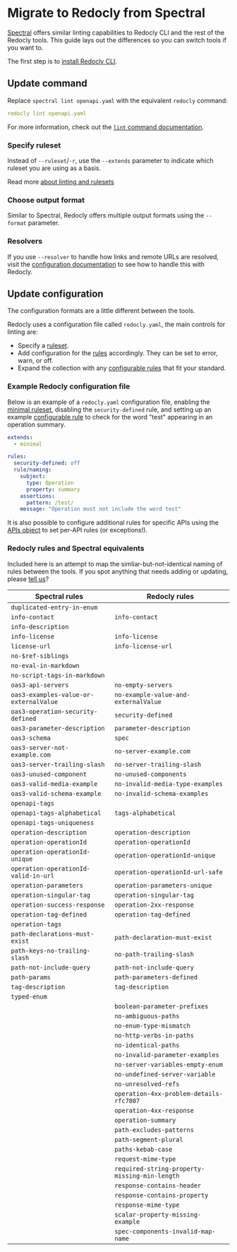 # Migrate to Redocly from Spectral

[Spectral](https://stoplight.io/open-source/spectral) offers similar linting capabilities to Redocly CLI and the rest of the Redocly tools. This guide lays out the differences so you can switch tools if you want to.

The first step is to [install Redocly CLI](../installation.md).

## Update command

Replace `spectral lint openapi.yaml` with the equivalent `redocly` command:

```yaml
redocly lint openapi.yaml
```

For more information, check out the [`lint` command documentation](../commands/lint.md).

### Specify ruleset

Instead of `--ruleset`/`-r`, use the `--extends` parameter to indicate which ruleset you are using as a basis.

Read more [about linting and rulesets](../api-standards.md)

### Choose output format

Similar to Spectral, Redocly offers multiple output formats using the `--format` parameter.

### Resolvers

If you use `--resolver` to handle how links and remote URLs are resolved, visit the [configuration documentation](../configuration.md/#resolve-object) to see how to handle this with Redocly.

## Update configuration

The configuration formats are a little different between the tools.

Redocly uses a configuration file called `redocly.yaml`, the main controls for linting are:

* Specify a [ruleset](../rules.md#rulesets).
* Add configuration for the [rules](../rules.md) accordingly. They can be set to error, warn, or off.
* Expand the collection with any [configurable rules](../rules/configurable-rules.md) that fit your standard.

### Example Redocly configuration file

Below is an example of a `redocly.yaml` configuration file, enabling the [minimal ruleset](../rules/minimal.md), disabling the `security-defined` rule, and setting up an example [configurable rule](../rules/configurable-rules.md) to check for the word "test" appearing in an operation summary.

```yaml
extends:
  - minimal

rules:
  security-defined: off
  rule/naming:
    subject:
      type: Operation
      property: summary
    assertions:
      pattern: /test/    
    message: "Operation must not include the word test"
```

It is also possible to configure additional rules for specific APIs using the [APIs object](../configuration.md#apis-object) to set per-API rules (or exceptions!).


### Redocly rules and Spectral equivalents

Included here is an attempt to map the simliar-but-not-identical naming of rules between the tools. If you spot anything that needs adding or updating, please [tell us](https://github.com/redocly/redocly-cli/issues/new)?


| Spectral rules                         | Redocly rules                                 |
|----------------------------------------|-----------------------------------------------|
| `duplicated-entry-in-enum`             |                                               |
| `info-contact`                         | `info-contact`                                |
| `info-description`                     |                                               |
| `info-license`                         | `info-license`                                |
| `license-url`                          | `info-license-url`                            |
| `no-$ref-siblings`                     |                                               |
| `no-eval-in-markdown`                  |                                               |
| `no-script-tags-in-markdown`           |                                               |
| `oas3-api-servers`                     | `no-empty-servers`                            |
| `oas3-examples-value-or-externalValue` | `no-example-value-and-externalValue`          |
| `oas3-operation-security-defined`      | `security-defined`                            |
| `oas3-parameter-description`           | `parameter-description`                       |
| `oas3-schema`                          | `spec`                                        |
| `oas3-server-not-example.com`          | `no-server-example.com`                       |
| `oas3-server-trailing-slash`           | `no-server-trailing-slash`                    |
| `oas3-unused-component`                | `no-unused-components`                        |
| `oas3-valid-media-example`             | `no-invalid-media-type-examples`              |
| `oas3-valid-schema-example`            | `no-invalid-schema-examples`                  |
| `openapi-tags`                         |                                               |
| `openapi-tags-alphabetical`            | `tags-alphabetical`                           |
| `openapi-tags-uniqueness`              |                                               |
| `operation-description`                | `operation-description`                       |
| `operation-operationId`                | `operation-operationId`                       |
| `operation-operationId-unique`         | `operation-operationId-unique`                |
| `operation-operationId-valid-in-url`   | `operation-operationId-url-safe`              |
| `operation-parameters`                 | `operation-parameters-unique`                 |
| `operation-singular-tag`               | `operation-singular-tag`                      |
| `operation-success-response`           | `operation-2xx-response`                      |
| `operation-tag-defined`                | `operation-tag-defined`                       |
| `operation-tags`                       |                                               |
| `path-declarations-must-exist`         | `path-declaration-must-exist`                 |
| `path-keys-no-trailing-slash`          | `no-path-trailing-slash`                      |
| `path-not-include-query`               | `path-not-include-query`                      |
| `path-params`                          | `path-parameters-defined`                     |
| `tag-description`                      | `tag-description`                             |
| `typed-enum`                           |                                               |
|                                        | `boolean-parameter-prefixes`                  |
|                                        | `no-ambiguous-paths`                          |
|                                        | `no-enum-type-mismatch`                       |
|                                        | `no-http-verbs-in-paths`                      |
|                                        | `no-identical-paths`                          |
|                                        | `no-invalid-parameter-examples`               |
|                                        | `no-server-variables-empty-enum`              |
|                                        | `no-undefined-server-variable`                |
|                                        | `no-unresolved-refs`                          |
|                                        | `operation-4xx-problem-details-rfc7807`       |
|                                        | `operation-4xx-response`                      |
|                                        | `operation-summary`                           |
|                                        | `path-excludes-patterns`                      |
|                                        | `path-segment-plural`                         |
|                                        | `paths-kebab-case`                            |
|                                        | `request-mime-type`                           |
|                                        | `required-string-property-missing-min-length` |
|                                        | `response-contains-header`                    |
|                                        | `response-contains-property`                  |
|                                        | `response-mime-type`                          |
|                                        | `scalar-property-missing-example`             |
|                                        | `spec-components-invalid-map-name`            |
